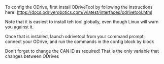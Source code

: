To config the ODrive, first install ODriveTool by following the instructions here: https://docs.odriverobotics.com/v/latest/interfaces/odrivetool.html

Note that it is easiest to install teh tool globally, even though Linux will warn you against it.

Once that is installed, launch odrivetool from your command prompt, connect your ODrive, and run the commands in the config block by block

Don't forget to change the CAN ID as required! That is the only variable that changes between ODrives
